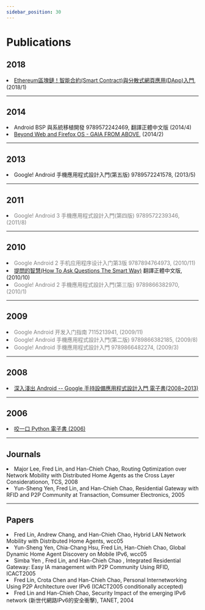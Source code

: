 ```yaml
---
sidebar_position: 30
---
```


# Publications

## 2018

<li><a href="https://www.gitbook.com/book/gasolin/learn-ethereum-dapp/details">Ethereum區塊鏈！智能合約(Smart Contract)與分散式網頁應用(DApp)入門</a>, (2018/1)</li>

----
## 2014

<li>Android BSP 與系統移植開發 9789572242469, 翻譯正體中文版 (2014/4)</li>
<li><a href="http://leanpub.com/gaiafromabove">Beyond Web and Firefox OS - GAIA FROM ABOVE</a>, (2014/2)</li>

----
## 2013

<li>Google! Android 手機應用程式設計入門(第五版) 9789572241578, (2013/5)</li>

----
## 2011

<li><font color="grey">Google! Android 3 手機應用程式設計入門(第四版) 9789572239346, (2011/8)</font></li>

----
## 2010

<li><font color="grey">Google Android 2 手机应用程序设计入门第3版 9787894764973, (2010/11)</font></li>
<li><a href="http://code.google.com/p/smartquestions/">提問的智慧(How To Ask Questions The Smart Way)</a> 翻譯正體中文版, (2010/10)</li>
<li><font color="grey">Google! Android 2 手機應用程式設計入門(第三版) 9789866382970, (2010/1)</font></li>

----
## 2009

<li><font color="grey">Google Android 开发入门指南 7115213941, (2009/11)</font></li>
<li><font color="grey">Google! Android 手機應用程式設計入門(第二版) 9789866382185, (2009/8)</font></li>
<li><font color="grey">Google! Android 手機應用程式設計入門 9789866482274, (2009/3)</font></li>

----
## 2008

<li><a href="http://code.google.com/p/androidbmi/wiki/DiveIntoAndroid">深入淺出 Android -- Google 手持設備應用程式設計入門 電子書(2008~2013)</a></li>

----
## 2006

<li><a href="http://code.google.com/p/zhpy/wiki/ByteOfZhpy">咬一口 Python 電子書 (2006)</a></li>

----

## Journals

<li>Major Lee, Fred Lin, and Han-Chieh Chao, Routing Optimization over
    Network Mobility with Distributed Home Agents
    as the Cross Layer Considerationon, TCS, 2008
</li>
<li>Yun-Sheng Yen, Fred Lin, and Han-Chieh Chao, Residential Gateway with
    RFID and P2P Community
    at Transaction, Comsumer Electronics, 2005
</li>

----

## Papers

<li>Fred Lin, Andrew Chang, and Han-Chieh Chao, Hybrid LAN Network Mobility
    with Distributed Home Agents, wcc05
</li>
<li>Yun-Sheng Yen, Chia-Chang Hsu, Fred Lin, Han-Chieh Chao, Global Dynamic
    Home Agent Discovery on Mobile IPv6, wcc05
</li>
<li>Simba Yen , Fred Lin, and Han-Chieh Chao , Integrated Residential
    Gateway: Easy IA management with P2P Community Using RFID, ICACT2005
</li>
<li>Fred Lin, Crota Chen and Han-Chieh Chao, Personal Internetworking
    Using P2P Architecture over IPv6 (ICACT2005 conditionally accepted)
</li>
<li>Fred Lin and Han-Chieh Chao, Security Impact of the emerging IPv6
    network (新世代網路IPv6的安全衝擊), TANET, 2004
</li>
